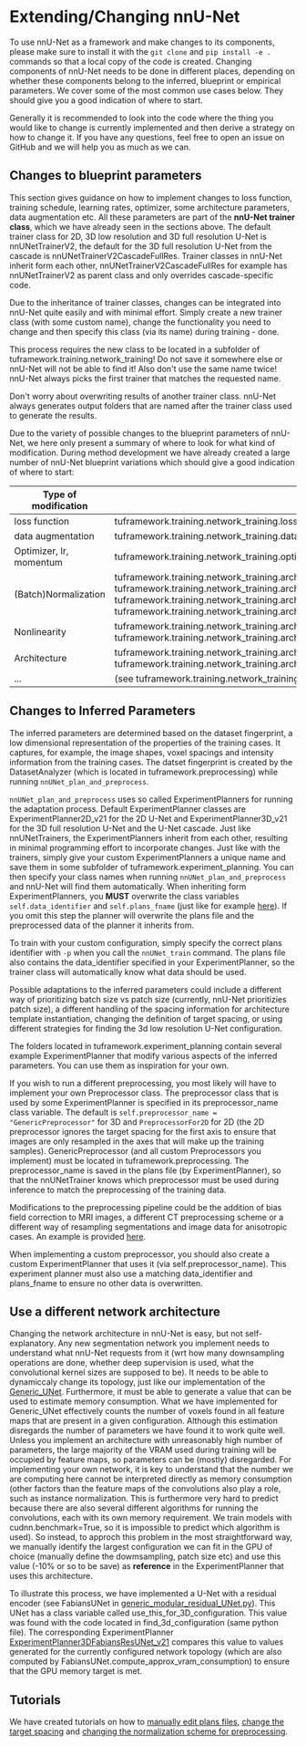 
# Extending/Changing nnU-Net

To use nnU-Net as a framework and make changes to its components, please make sure to install it with the `git clone` 
and `pip install -e .` commands so that a local copy of the code is created.
Changing components of nnU-Net needs to be done in different places, depending on whether these components belong to 
the inferred, blueprint or empirical parameters. We cover some of the most common use cases below. They should give 
you a good indication of where to start.

Generally it is recommended to look into the code where the thing you would like to change is currently implemented 
and then derive a strategy on how to change it. If you have any questions, feel free to open an issue on GitHub and 
we will help you as much as we can.

## Changes to blueprint parameters
This section gives guidance on how to implement changes to loss function, training schedule, learning rates, optimizer, 
some architecture parameters, data augmentation etc. All these parameters are part of the **nnU-Net trainer class**, 
which we have already seen in the sections above. The default trainer class for 2D, 3D low resolution and 3D full 
resolution U-Net is nnUNetTrainerV2, the default for the 3D full resolution U-Net from the cascade is 
nnUNetTrainerV2CascadeFullRes. Trainer classes in nnU-Net inherit form each other, nnUNetTrainerV2CascadeFullRes for 
example has nnUNetTrainerV2 as parent class and only overrides cascade-specific code.

Due to the inheritance of trainer classes, changes can be integrated into nnU-Net quite easily and with minimal effort. 
Simply create a new trainer class (with some custom name), change the functionality you need to change and then specify 
this class (via its name) during training - done.

This process requires the new class to be located in a subfolder of tuframework.training.network_training! Do not save it
somewhere else or nnU-Net will not be able to find it! Also don't use the same name twice! nnU-Net always picks the 
first trainer that matches the requested name.

Don't worry about overwriting results of another trainer class. nnU-Net always generates output folders that are named 
after the trainer class used to generate the results. 

Due to the variety of possible changes to the blueprint parameters of nnU-Net, we here only present a summary of where 
to look for what kind of modification. During method development we have already created a large number of nnU-Net 
blueprint variations which should give a good indication of where to start:

| Type of modification    | Examples                                                                                                                                                                                                                                                                                                                                              |
|-------------------------|-------------------------------------------------------------------------------------------------------------------------------------------------------------------------------------------------------------------------------------------------------------------------------------------------------------------------------------------------------|
| loss function           | tuframework.training.network_training.loss_function.*                                                                                                                                                                                                                                                                                                      |
| data augmentation       | tuframework.training.network_training.data_augmentation.*                                                                                                                                                                                                                                                                                                  |
| Optimizer, lr, momentum | tuframework.training.network_training.optimizer_and_lr.*                                                                                                                                                                                                                                                                                                   |
| (Batch)Normalization    | tuframework.training.network_training.architectural_variants.nnUNetTrainerV2_BN.py<br>tuframework.training.network_training.architectural_variants.nnUNetTrainerV2_FRN.py<br>tuframework.training.network_training.architectural_variants.nnUNetTrainerV2_GN.py<br>tuframework.training.network_training.architectural_variants.nnUNetTrainerV2_NoNormalization_lr1en3.py |
| Nonlinearity            | tuframework.training.network_training.architectural_variants.nnUNetTrainerV2_ReLU.py<br>tuframework.training.network_training.architectural_variants.nnUNetTrainerV2_Mish.py                                                                                                                                                                                    |
| Architecture            | tuframework.training.network_training.architectural_variants.nnUNetTrainerV2_3ConvPerStage.py<br>tuframework.training.network_training.architectural_variants.nnUNetTrainerV2_ResencUNet                                                                                                                                                                        |
| ...                     | (see tuframework.training.network_training and subfolders)                                                                                                                                                                                                                                                                                                 |

## Changes to Inferred Parameters
The inferred parameters are determined based on the dataset fingerprint, a low dimensional representation of the properties 
of the training cases. It captures, for example, the image shapes, voxel spacings and intensity information from 
the training cases. The datset fingerprint is created by the DatasetAnalyzer (which is located in tuframework.preprocessing)
while running `nnUNet_plan_and_preprocess`. 

`nnUNet_plan_and_preprocess` uses so called ExperimentPlanners for running the adaptation process. Default ExperimentPlanner 
classes are ExperimentPlanner2D_v21 for the 2D U-Net and ExperimentPlanner3D_v21 for the 3D full resolution U-Net and the 
U-Net cascade. Just like nnUNetTrainers, the ExperimentPlanners inherit from each other, resulting in minimal programming 
effort to incorporate changes. Just like with the trainers, simply give your custom ExperimentPlanners a unique name and 
save them in some subfolder of tuframework.experiment_planning. You can then specify your class names when running
`nnUNet_plan_and_preprocess` and nnU-Net will find them automatically. When inheriting form ExperimentPlanners, you **MUST** 
overwrite the class variables `self.data_identifier` and `self.plans_fname` (just like for example 
[here](../tuframework/experiment_planning/alternative_experiment_planning/normalization/experiment_planner_3DUNet_CT2.py)).
If you omit this step the planner will overwrite the plans file and the preprocessed data of the planner it inherits from.

To train with your custom configuration, simply specify the correct plans identifier with `-p` when you call the 
`nnUNet_train` command. The plans file also contains the data_identifier specified in your ExperimentPlanner, so the 
trainer class will automatically know what data should be used.

Possible adaptations to the inferred parameters could include a different way of prioritizing batch size vs patch size 
(currently, nnU-Net prioritizies patch size), a different handling of the spacing information for architecture template 
instantiation, changing the definition of target spacing, or using different strategies for finding the 3d low 
resolution U-Net configuration.

The folders located in tuframework.experiment_planning contain several example ExperimentPlanner that modify various aspects
of the inferred parameters. You can use them as inspiration for your own.

If you wish to run a different preprocessing, you most likely will have to implement your own Preprocessor class. 
The preprocessor class that is used by some ExperimentPlanner is specified in its preprocessor_name class variable. The 
default is `self.preprocessor_name = "GenericPreprocessor"` for 3D and `PreprocessorFor2D` for 2D (the 2D preprocessor 
ignores the target spacing for the first axis to ensure that images are only resampled in the axes that will make up the training samples). 
GenericPreprocessor (and all custom Preprocessors you implement) must be located in tuframework.preprocessing. The
preprocessor_name is saved in the plans file (by ExperimentPlanner), so that the 
nnUNetTrainer knows which preprocessor must be used during inference to match the preprocessing of the training data. 

Modifications to the preprocessing pipeline could be the addition of bias field correction to MRI images, a different CT
preprocessing scheme or a different way of resampling segmentations and image data for anisotropic cases. 
An example is provided [here](../tuframework/preprocessing/preprocessing.py).

When implementing a custom preprocessor, you should also create a custom ExperimentPlanner that uses it (via self.preprocessor_name). 
This experiment planner must also use a matching data_identifier and plans_fname to ensure no other data is overwritten.

## Use a different network architecture
Changing the network architecture in nnU-Net is easy, but not self-explanatory. Any new segmentation network you implement 
needs to understand what nnU-Net requests from it (wrt how many downsampling operations are done, whether deep supervision 
is used, what the convolutional kernel sizes are supposed to be). It needs to be able to dynamiccaly change its topology, 
just like our implementation of the [Generic_UNet](../tuframework/network_architecture/generic_UNet.py). Furthermore, it must be
able to generate a value that can be used to estimate memory consumption. What we have implemented for Generic_UNet effectively
counts the number of voxels found in all feature maps that are present in a given configuration. Although this estimation 
disregards the number of parameters we have found it to work quite well. Unless you implement an architecture with 
unreasonably high number of parameters, the large majority of the VRAM used during training will be occupied by feature 
maps, so parameters can be (mostly) disregarded. For implementing your own network, it is key to understand that the 
number we are computing here cannot be interpreted directly as memory consumption (other factors than the feature maps 
of the convolutions also play a role, such as instance normalization. This is furthermore very hard to predict because 
there are also several different algorithms for running the convolutions, each with its own memory requirement. We train 
models with cudnn.benchmark=True, so it is impossible to predict which algorithm is used). 
So instead, to approch this problem in the most straightforward way, we manually identify the largest configuration we 
can fit in the GPU of choice (manually define the dowmsampling, patch size etc) and use this value (-10% or so to be save) 
as **reference** in the ExperimentPlanner that uses this architecture. 

To illustrate this process, we have implemented a U-Net with a residual encoder 
(see FabiansUNet in [generic_modular_residual_UNet.py](../tuframework/network_architecture/generic_modular_residual_UNet.py)).
This UNet has a class variable called use_this_for_3D_configuration. This value was found with the code located in 
find_3d_configuration (same python file). The corresponding ExperimentPlanner 
[ExperimentPlanner3DFabiansResUNet_v21](../tuframework/experiment_planning/alternative_experiment_planning/experiment_planner_residual_3DUNet_v21.py)
compares this value to values generated for the currently configured network topology (which are also computed by 
FabiansUNet.compute_approx_vram_consumption) to ensure that the GPU memory target is met.

## Tutorials
We have created tutorials on how to [manually edit plans files](tutorials/edit_plans_files.md), 
[change the target spacing](tutorials/custom_spacing.md) and 
[changing the normalization scheme for preprocessing](tutorials/custom_preprocessing.md).
